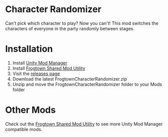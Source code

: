 # Character Randomizer
Can't pick which character to play? Now you can't! This mod switches the characters of everyone in the party randomly between stages. 

# Installation
1. Install [Unity Mod Manager](https://www.nexusmods.com/site/mods/21/)
2. Install [Frogtown Shared Mod Utility](https://github.com/ToyDragon/ROR2ModShared)
3. Visit the [releases page](https://github.com/ToyDragon/ROR2ModCharacterRandomizer/releases)
4. Download the latest FrogtownCharacterRandomizer.zip
5. Unzip and move the FrogtownCharacterRandomizer folder to your Mods folder

# Other Mods
Check out the [Frogtown Shared Mod Utility](https://github.com/ToyDragon/ROR2ModShared) to see more Unity Mod Manager compatible mods.
